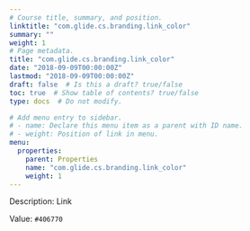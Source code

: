```yaml
---
# Course title, summary, and position.
linktitle: "com.glide.cs.branding.link_color"
summary: ""
weight: 1
# Page metadata.
title: "com.glide.cs.branding.link_color"
date: "2018-09-09T00:00:00Z"
lastmod: "2018-09-09T00:00:00Z"
draft: false  # Is this a draft? true/false
toc: true  # Show table of contents? true/false
type: docs  # Do not modify.

# Add menu entry to sidebar.
# - name: Declare this menu item as a parent with ID name.
# - weight: Position of link in menu.
menu:
  properties:
    parent: Properties
    name: "com.glide.cs.branding.link_color"
    weight: 1
---
```


Description: Link


Value: `#406770`